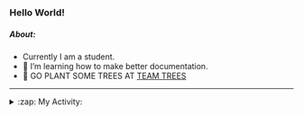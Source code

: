 ### Hello World!

##### About:
- Currently I am a student.
- 🌱 I’m learning how to make better documentation.
- 🌱 GO PLANT SOME TREES AT [TEAM TREES](https://teamtrees.org/)

---
<details>
  <summary>:zap: My Activity:</summary>
  
<!--START_SECTION:waka-->
![Code Time](http://img.shields.io/badge/Code%20Time-1%2C153%20hrs%2033%20mins-blue)

**I'm a Night 🦉** 

```text
🌞 Morning                1644 commits        ██░░░░░░░░░░░░░░░░░░░░░░░   09.65 % 
🌆 Daytime                5924 commits        █████████░░░░░░░░░░░░░░░░   34.77 % 
🌃 Evening                4860 commits        ███████░░░░░░░░░░░░░░░░░░   28.53 % 
🌙 Night                  4609 commits        ███████░░░░░░░░░░░░░░░░░░   27.05 % 
```
📅 **I'm Most Productive on Wednesday** 

```text
Monday                   2487 commits        ████░░░░░░░░░░░░░░░░░░░░░   14.60 % 
Tuesday                  2278 commits        ███░░░░░░░░░░░░░░░░░░░░░░   13.37 % 
Wednesday                3964 commits        ██████░░░░░░░░░░░░░░░░░░░   23.27 % 
Thursday                 2131 commits        ███░░░░░░░░░░░░░░░░░░░░░░   12.51 % 
Friday                   1719 commits        ███░░░░░░░░░░░░░░░░░░░░░░   10.09 % 
Saturday                 1510 commits        ██░░░░░░░░░░░░░░░░░░░░░░░   08.86 % 
Sunday                   2948 commits        ████░░░░░░░░░░░░░░░░░░░░░   17.30 % 
```


📊 **This Week I Spent My Time On** 

```text
🔥 Editors: 
VS Code                  48 mins             █████████████████████████   100.00 % 

🐱‍💻 Projects: 
CSF31                    47 mins             █████████████████████████   98.12 % 
praise                   0 secs              ░░░░░░░░░░░░░░░░░░░░░░░░░   01.88 % 
```


 Last Updated on 01/08/2023 13:11:52 UTC
<!--END_SECTION:waka-->
</details>
